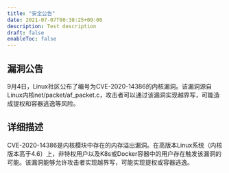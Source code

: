 ```yaml
---
title: "安全公告"
date: 2021-07-07T00:38:25+09:00
description: Test description
draft: false
enableToc: false
---
```


## 漏洞公告

9月4日，Linux社区公布了编号为CVE-2020-14386的内核漏洞。该漏洞源自Linux内核net/packet/af_packet.c，攻击者可以通过该漏洞实现越界写，可能造成提权和容器逃逸等风险。

## 详细描述

CVE-2020-14386是内核模块中存在的内存溢出漏洞。在高版本Linux系统（内核版本高于4.6）上，非特权用户以及K8s或Docker容器中的用户存在触发该漏洞的可能。该漏洞能够允许攻击者实现越界写，可能实现提权或容器逃逸。